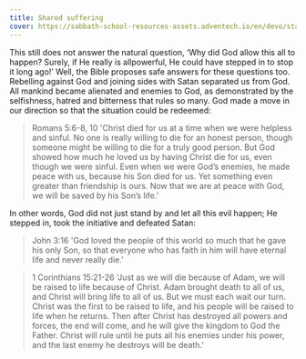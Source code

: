```yaml
---
title: Shared suffering
cover: https://sabbath-school-resources-assets.adventech.io/en/devo/start-into-life/04-why-why-why/DBS1667922636617.jpg
---
```


This still does not answer the natural question, ‘Why did God allow this all to happen? Surely, if He really is allpowerful, He could have stepped in to stop it long ago!’ Well, the Bible proposes safe answers for these questions too. Rebelling against God and joining sides with Satan separated us from God. All mankind became alienated and enemies to God, as demonstrated by the selfishness, hatred and bitterness that rules so many. God made a move in our direction so that the situation could be redeemed:

> <callout>Romans 5:6-8, 10</callout>
> 'Christ died for us at a time when we were helpless and sinful. No one is really willing to die for an honest person, though someone might be willing to die for a truly good person. But God showed how much he loved us by having Christ die for us, even though we were sinful. Even when we were God’s enemies, he made peace with us, because his Son died for us. Yet something even greater than friendship is ours. Now that we are at peace with God, we will be saved by his Son’s life.'

In other words, God did not just stand by and let all this evil happen; He stepped in, took the initiative and defeated Satan:

> <callout>John 3:16</callout>
> 'God loved the people of this world so much that he gave his only Son, so that everyone who has faith in him will have eternal life and never really die.'

> <callout>1 Corinthians 15:21-26</callout>
> 'Just as we will die because of Adam, we will be raised to life because of Christ. Adam brought death to all of us, and Christ will bring life to all of us. But we must each wait our turn. Christ was the first to be raised to life, and his people will be raised to life when he returns. Then after Christ has destroyed all powers and forces, the end will come, and he will give the kingdom to God the Father. Christ will rule until he puts all his enemies under his power, and the last enemy he destroys will be death.'